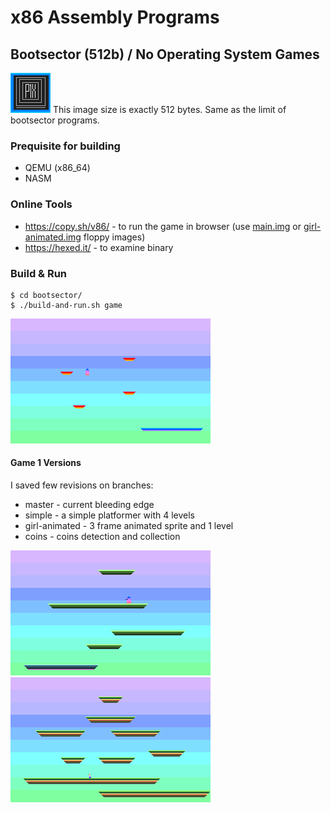# x86 Assembly Programs

## Bootsector (512b) / No Operating System Games
![512 bytes image](bootsector/resources/512bytes.gif)
This image size is exactly 512 bytes. Same as the limit of bootsector programs.


### Prequisite for building
- QEMU (x86_64)
- NASM

### Online Tools
- https://copy.sh/v86/ - to run the game in browser (use [main.img](bootsector/floppies/main.img) or [girl-animated.img](bootsector/floppies/girl-animated.img) floppy images)
- https://hexed.it/ - to examine binary

### Build & Run
```
$ cd bootsector/
$ ./build-and-run.sh game
```
![Screenshot](bootsector/resources/game-main.png)

#### Game 1 Versions
I saved few revisions on branches:
- master - current bleeding edge
- simple - a simple platformer with 4 levels
- girl-animated - 3 frame animated sprite and 1 level
- coins - coins detection and collection

![Screenshot](bootsector/resources/simple.png)
![Screenshot](bootsector/resources/girl-animated.png)